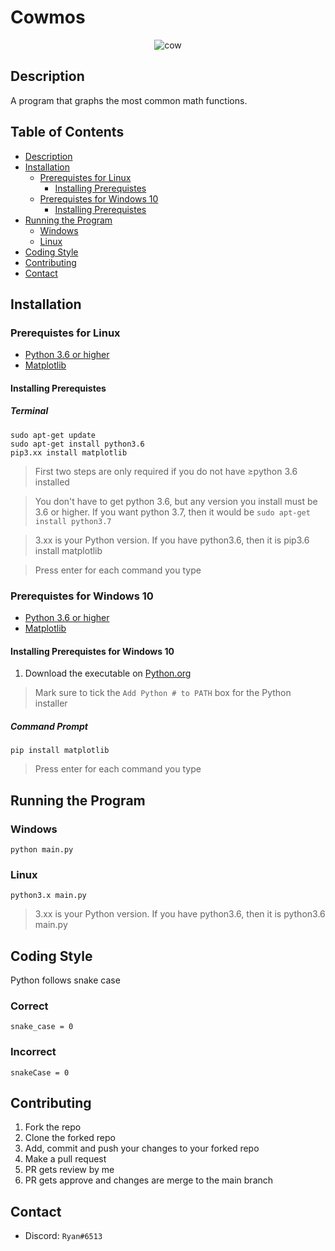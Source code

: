 # Cowmos

<div align="center">

![cow](https://user-images.githubusercontent.com/47546985/166129685-9eb0dadb-a3be-410a-8782-b43a9f3f2eeb.png)


</div>

## Description

A program that graphs the most common math functions.

## Table of Contents
* [Description](https://github.com/RyanLuong1/Cowmos#description)
* [Installation](https://github.com/RyanLuong1/Cowmos#installation)
   * [Prerequistes for Linux](https://github.com/RyanLuong1/Cowmos#prerequistes-for-linux)
      * [Installing Prerequistes](https://github.com/RyanLuong1/Cowmos#installing-prerequistes)
   * [Prerequistes for Windows 10](https://github.com/RyanLuong1/Cowmos#prerequistes-for-windows-10)
      * [Installing Prerequistes](https://github.com/RyanLuong1/Cowmos#installing-prerequistes-1)
* [Running the Program](https://github.com/RyanLuong1/Cowmos#running-the-program)
   * [Windows](https://github.com/RyanLuong1/Cowmos#windows)
   * [Linux](https://github.com/RyanLuong1/Cowmos#linux)
* [Coding Style](https://github.com/RyanLuong1/Cowmos#coding-style)
* [Contributing](https://github.com/RyanLuong1/Cowmos#contributing)
* [Contact](https://github.com/RyanLuong1/Cosmos#contact)

## Installation

### Prerequistes for Linux
* [Python 3.6 or higher](https://www.python.org/downloads/)
* [Matplotlib](https://matplotlib.org/stable/users/installing/index.html)

#### Installing Prerequistes

##### Terminal
```
sudo apt-get update
sudo apt-get install python3.6
pip3.xx install matplotlib

```

>First two steps are only required if you do not have ≥python 3.6 installed

>You don't have to get python 3.6, but any version you install must be 3.6 or higher. If you want python 3.7, then it would be ```sudo apt-get install python3.7``` 

>3.xx is your Python version. If you have python3.6, then it is pip3.6 install matplotlib

>Press enter for each command you type

### Prerequistes for Windows 10
* [Python 3.6 or higher](https://www.python.org/downloads/)
* [Matplotlib](https://matplotlib.org/stable/users/installing/index.html)

#### Installing Prerequistes for Windows 10

1. Download the executable on [Python.org](https://www.python.org/downloads/)

>Mark sure to tick the ```Add Python # to PATH``` box for the Python installer


##### Command Prompt
```
pip install matplotlib
```

>Press enter for each command you type

## Running the Program

### Windows
```
python main.py
```
### Linux
```
python3.x main.py
```

>3.xx is your Python version. If you have python3.6, then it is python3.6 main.py

## Coding Style
Python follows snake case

### Correct
```
snake_case = 0
```

### Incorrect
```
snakeCase = 0
```

## Contributing

1. Fork the repo
2. Clone the forked repo
3. Add, commit and push your changes to your forked repo
4. Make a pull request
5. PR gets review by me
6. PR gets approve and changes are merge to the main branch

## Contact
* Discord: ```Ryаn#6513``` 